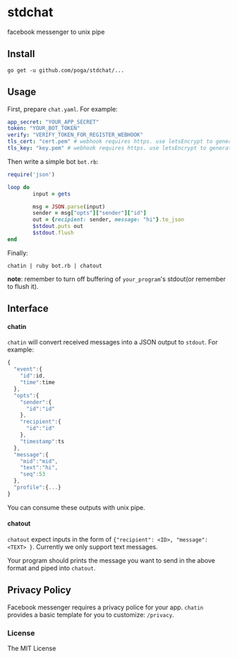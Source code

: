# stdchat

facebook messenger to unix pipe

## Install

```
go get -u github.com/poga/stdchat/...
```

## Usage

First, prepare `chat.yaml`. For example:

```yaml
app_secret: "YOUR_APP_SECRET"
token: "YOUR_BOT_TOKEN"
verify: "VERIFY_TOKEN_FOR_REGISTER_WEBHOOK"
tls_cert: "cert.pem" # webhook requires https. use letsEncrypt to generate your own cert
tls_key: "key.pem" # webhook requires https. use letsEncrypt to generate your own cert
```

Then write a simple bot `bot.rb`:

```ruby
require('json')

loop do
        input = gets

        msg = JSON.parse(input)
        sender = msg["opts"]["sender"]["id"]
        out = {recipient: sender, message: "hi"}.to_json
        $stdout.puts out
        $stdout.flush
end
```

Finally:

```
chatin | ruby bot.rb | chatout
```

**note**: remember to turn off buffering of `your_program`'s stdout(or remember to flush it).

## Interface

#### chatin

`chatin` will convert received messages into a JSON output to `stdout`. For example:

```js
{
  "event":{
    "id":id,
    "time":time
  },
  "opts":{
    "sender":{
      "id":"id"
    },
    "recipient":{
      "id":"id"
    },
    "timestamp":ts
  },
  "message":{
    "mid":"mid",
    "text":"hi",
    "seq":53
  },
  "profile":{...}
}
```

You can consume these outputs with unix pipe.

#### chatout

`chatout` expect inputs in the form of `{"recipient": <ID>, "message": <TEXT> }`. Currently we only support text messages.

Your program should prints the message you want to send in the above format and piped into `chatout`.

## Privacy Policy

Facebook messenger requires a privacy police for your app. `chatin` provides a basic template for you to customize: `/privacy`.

### License

The MIT License
